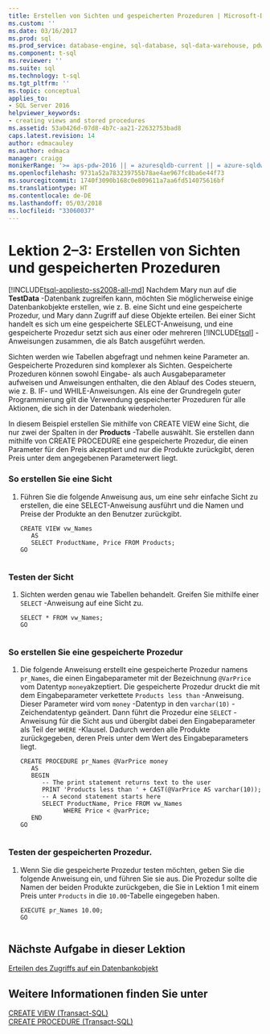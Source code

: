 ```yaml
---
title: Erstellen von Sichten und gespeicherten Prozeduren | Microsoft-Dokumentation
ms.custom: ''
ms.date: 03/16/2017
ms.prod: sql
ms.prod_service: database-engine, sql-database, sql-data-warehouse, pdw
ms.component: t-sql
ms.reviewer: ''
ms.suite: sql
ms.technology: t-sql
ms.tgt_pltfrm: ''
ms.topic: conceptual
applies_to:
- SQL Server 2016
helpviewer_keywords:
- creating views and stored procedures
ms.assetid: 53a0426d-07d8-4b7c-aa21-22632753bad8
caps.latest.revision: 14
author: edmacauley
ms.author: edmaca
manager: craigg
monikerRange: '>= aps-pdw-2016 || = azuresqldb-current || = azure-sqldw-latest || >= sql-server-2016 || = sqlallproducts-allversions'
ms.openlocfilehash: 9731a52a783239755b78ae4ae967fc8ba6e44f73
ms.sourcegitcommit: 1740f3090b168c0e809611a7aa6fd514075616bf
ms.translationtype: HT
ms.contentlocale: de-DE
ms.lasthandoff: 05/03/2018
ms.locfileid: "33060037"
---
```

# <a name="lesson-2-3---creating-views-and-stored-procedures"></a>Lektion 2–3: Erstellen von Sichten und gespeicherten Prozeduren
[!INCLUDE[tsql-appliesto-ss2008-all-md](../includes/tsql-appliesto-ss2008-all-md.md)]
Nachdem Mary nun auf die **TestData** -Datenbank zugreifen kann, möchten Sie möglicherweise einige Datenbankobjekte erstellen, wie z. B. eine Sicht und eine gespeicherte Prozedur, und Mary dann Zugriff auf diese Objekte erteilen. Bei einer Sicht handelt es sich um eine gespeicherte SELECT-Anweisung, und eine gespeicherte Prozedur setzt sich aus einer oder mehreren [!INCLUDE[tsql](../includes/tsql-md.md)] -Anweisungen zusammen, die als Batch ausgeführt werden.  
  
Sichten werden wie Tabellen abgefragt und nehmen keine Parameter an. Gespeicherte Prozeduren sind komplexer als Sichten. Gespeicherte Prozeduren können sowohl Eingabe- als auch Ausgabeparameter aufweisen und Anweisungen enthalten, die den Ablauf des Codes steuern, wie z. B. IF- und WHILE-Anweisungen. Als eine der Grundregeln guter Programmierung gilt die Verwendung gespeicherter Prozeduren für alle Aktionen, die sich in der Datenbank wiederholen.  
  
In diesem Beispiel erstellen Sie mithilfe von CREATE VIEW eine Sicht, die nur zwei der Spalten in der **Products** -Tabelle auswählt. Sie erstellen dann mithilfe von CREATE PROCEDURE eine gespeicherte Prozedur, die einen Parameter für den Preis akzeptiert und nur die Produkte zurückgibt, deren Preis unter dem angegebenen Parameterwert liegt.  
  
### <a name="to-create-a-view"></a>So erstellen Sie eine Sicht  
  
1.  Führen Sie die folgende Anweisung aus, um eine sehr einfache Sicht zu erstellen, die eine SELECT-Anweisung ausführt und die Namen und Preise der Produkte an den Benutzer zurückgibt.  
  
    ```  
    CREATE VIEW vw_Names  
       AS  
       SELECT ProductName, Price FROM Products;  
    GO  
  
    ```  
  
### <a name="test-the-view"></a>Testen der Sicht  
  
1.  Sichten werden genau wie Tabellen behandelt. Greifen Sie mithilfe einer `SELECT` -Anweisung auf eine Sicht zu.  
  
    ```  
    SELECT * FROM vw_Names;  
    GO  
  
    ```  
  
### <a name="to-create-a-stored-procedure"></a>So erstellen Sie eine gespeicherte Prozedur  
  
1.  Die folgende Anweisung erstellt eine gespeicherte Prozedur namens `pr_Names`, die einen Eingabeparameter mit der Bezeichnung `@VarPrice` vom Datentyp `money`akzeptiert. Die gespeicherte Prozedur druckt die mit dem Eingabeparameter verkettete `Products less than` -Anweisung. Dieser Parameter wird vom `money` -Datentyp in den `varchar(10)` -Zeichendatentyp geändert. Dann führt die Prozedur eine `SELECT` -Anweisung für die Sicht aus und übergibt dabei den Eingabeparameter als Teil der `WHERE` -Klausel. Dadurch werden alle Produkte zurückgegeben, deren Preis unter dem Wert des Eingabeparameters liegt.  
  
    ```  
    CREATE PROCEDURE pr_Names @VarPrice money  
       AS  
       BEGIN  
          -- The print statement returns text to the user  
          PRINT 'Products less than ' + CAST(@VarPrice AS varchar(10));  
          -- A second statement starts here  
          SELECT ProductName, Price FROM vw_Names  
                WHERE Price < @varPrice;  
       END  
    GO  
  
    ```  
  
### <a name="test-the-stored-procedure"></a>Testen der gespeicherten Prozedur.  
  
1.  Wenn Sie die gespeicherte Prozedur testen möchten, geben Sie die folgende Anweisung ein, und führen Sie sie aus. Die Prozedur sollte die Namen der beiden Produkte zurückgeben, die Sie in Lektion 1 mit einem Preis unter `Products` in die `10.00`-Tabelle eingegeben haben.  
  
    ```  
    EXECUTE pr_Names 10.00;  
    GO  
  
    ```  
  
## <a name="next-task-in-lesson"></a>Nächste Aufgabe in dieser Lektion  
[Erteilen des Zugriffs auf ein Datenbankobjekt](../t-sql/lesson-2-4-granting-access-to-a-database-object.md)  
  
## <a name="see-also"></a>Weitere Informationen finden Sie unter  
[CREATE VIEW &#40;Transact-SQL&#41;](../t-sql/statements/create-view-transact-sql.md)  
[CREATE PROCEDURE &#40;Transact-SQL&#41;](../t-sql/statements/create-procedure-transact-sql.md)  
  
  
  
